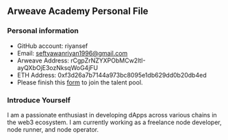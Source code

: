## Arweave Academy Personal File

### Personal information

- GitHub account: riyansef
- Email: seftyawanriyan1996@gmail.com
- Arweave Address: rCgpZrNZYXPObMCw2ltI-ayQXbOjE3ozNksqWoG4jFU
- ETH Address: 0xf3d26a7b7144a973bc8095e1db629dd0b20db4ed
- Please finish this [form](https://docs.google.com/forms/d/e/1FAIpQLSfWA5fIIcBgmRppm3jNz5vmf9Mai_QMVil-2pO4r7YKn_Zhtw/viewform?usp=sf_link) to join the talent pool.

### Introduce Yourself

I am a passionate enthusiast in developing dApps across various chains in the web3 ecosystem. I am currently working as a freelance node developer, node runner, and node operator.